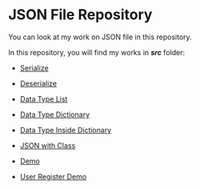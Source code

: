 # JSON File Repository

You can look at my work on JSON file in this repository.

In this repository, you will find my works in ***src*** folder:

* [Serialize]()

* [Deserialize]()

* [Data Type List]()

* [Data Type Dictionary]()

* [Data Type Inside Dictionary]()

* [JSON with Class]()

* [Demo]()

* [User Register Demo]()
